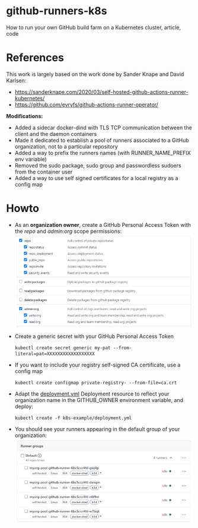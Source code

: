 # github-runners-k8s
How to run your own GitHub build farm on a Kubernetes cluster, article, code

# References

This work is largely based on the work done by Sander Knape and David Karlsen:
- https://sanderknape.com/2020/03/self-hosted-github-actions-runner-kubernetes/
- https://github.com/evryfs/github-actions-runner-operator/

**Modifications:**
- Added a sidecar docker-dind with TLS TCP communication between the client and the daemon containers
- Made it dedicated to establish a pool of runners associated to a GitHub organization, not to a particular repository
- Added a way to prefix the runners names (with RUNNER_NAME_PREFIX env variable)
- Removed the sudo package, sudo group and passwordless sudoers from the container user
- Added a way to use self signed certificates for a local registry as a config map

# Howto

- As an **organization owner**, create a GitHub Personal Access Token with the *repo* and *admin:org* scope permissions:
![image-20200825102405975](img/image-20200825102405975.png)

- Create a generic secret with your GitHub Personal Access Token
  ``` shell
  kubectl create secret generic my-pat --from-literal=pat=XXXXXXXXXXXXXXXXXX
  ```

- If you want to include your registry self-signed CA certificate, use a config map
  ``` shell
  kubectl create configmap private-registry- --from-file=ca.crt
  ```
- Adapt the [deployment.yml](./k8s-example/deployment.yml) Deployment resource to reflect your organization name in the GITHUB_OWNER environment variable, and deploy:
  ``` shell
  kubectl create -f k8s-example/deployment.yml
  ```
- You should see your runners appearing in the default group of your organization:
  ![image-20200827153559045](img/image-20200827153559045.png)